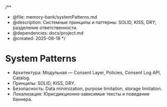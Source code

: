 /**
 * @file: memory-bank/systemPatterns.md
 * @description: Системные принципы и паттерны: SOLID, KISS, DRY; разделение ответственности.
 * @dependencies: docs/project.md
 * @created: 2025-08-18
 */

# System Patterns

- Архитектура: Модульная — Consent Layer, Policies, Consent Log API, Catalog.
- Принципы: SOLID, KISS, DRY.
- Безопасность: Data minimization, purpose limitation, storage limitation.
- Локализация: Юрисдикционно‑зависимые тексты и поведение баннера.
